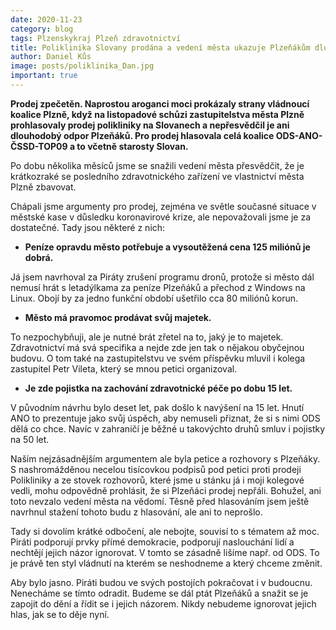 ```yaml
---
date: 2020-11-23
category: blog
tags: Plzenskykraj Plzeň zdravotnictví
title: Poliklinika Slovany prodána a vedení města ukazuje Plzeňákům dlouhý nos!
author: Daniel Kůs
image: posts/poliklinika_Dan.jpg
important: true
---
```

**Prodej zpečetěn. Naprostou aroganci moci prokázaly strany vládnoucí koalice Plzně, když na listopadové schůzi zastupitelstva města Plzně prohlasovaly prodej polikliniky na Slovanech a nepřesvědčil je ani dlouhodobý odpor Plzeňáků. Pro prodej hlasovala celá koalice ODS-ANO-ČSSD-TOP09 a to včetně starosty Slovan.**

Po dobu několika měsíců jsme se snažili vedení města přesvědčit, že je krátkozraké se posledního zdravotnického zařízení ve vlastnictví města Plzně zbavovat.

Chápali jsme argumenty pro prodej, zejména ve světle současné situace v městské kase v důsledku koronavirové krize, ale nepovažovali jsme je za dostatečné. Tady jsou některé z nich:

 - **Peníze opravdu město potřebuje a vysoutěžená cena 125 miliónů je dobrá.**

Já jsem navrhoval za Piráty zrušení programu dronů, protože si město dál nemusí hrát s letadýlkama za peníze Plzeňáků a přechod z Windows na Linux. Obojí by za jedno funkční období ušetřilo cca 80 miliónů korun.

 - **Město má pravomoc prodávat svůj majetek.**

To nezpochybňuji, ale je nutné brát zřetel na to, jaký je to majetek. Zdravotnictví má svá specifika a nejde zde jen tak o nějakou obyčejnou budovu. O tom také na zastupitelstvu ve svém příspěvku mluvil i kolega zastupitel Petr Vileta, který se mnou petici organizoval.

 - **Je zde pojistka na zachování zdravotnické péče po dobu 15 let.**

V původním návrhu bylo deset let, pak došlo k navýšení na 15 let. Hnutí ANO to prezentuje jako svůj úspěch, aby nemuseli přiznat, že si s nimi ODS dělá co chce. Navíc v zahraničí je běžné u takovýchto druhů smluv i pojistky na 50 let.

 

Naším nejzásadnějším argumentem ale byla petice a rozhovory s Plzeňáky. S nashromážděnou necelou tisícovkou podpisů pod petici proti prodeji Polikliniky a ze stovek rozhovorů, které jsme u stánku já i moji kolegové vedli, mohu odpovědně prohlásit, že si Plzeňáci prodej nepřáli. Bohužel, ani toto nevzalo vedení města na vědomí. Těsně před hlasováním jsem ještě navrhnul stažení tohoto budu z hlasování, ale ani to neprošlo.

Tady si dovolím krátké odbočení, ale nebojte, souvisí to s tématem až moc. Piráti podporují prvky přímé demokracie, podporují naslouchání lidí a nechtějí jejich názor ignorovat. V tomto se zásadně lišíme např. od ODS. To je právě ten styl vládnutí na kterém se neshodneme a který chceme změnit.

Aby bylo jasno. Piráti budou ve svých postojích pokračovat i v budoucnu. Nenecháme se tímto odradit. Budeme se dál ptát Plzeňáků a snažit se je zapojit do dění a řídit se i jejich názorem. Nikdy nebudeme ignorovat jejich hlas, jak se to děje nyní.
